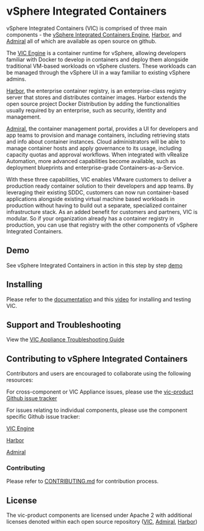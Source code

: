 # vSphere Integrated Containers

vSphere Integrated Containers (VIC) is comprised of three main components -
the [vSphere Integrated Containers Engine](https://github.com/vmware/vic), [Harbor](https://github.com/vmware/harbor), and [Admiral](https://github.com/vmware/admiral) all of which are available as open source on github.

The [VIC Engine](https://github.com/vmware/vic) is a container runtime for vSphere, allowing developers familiar with Docker to develop in containers and deploy them alongside traditional VM-based workloads on vSphere clusters. These workloads can be managed through the vSphere UI in a way familiar to existing vSphere admins.

[Harbor](https://github.com/vmware/harbor), the enterprise container registry, is an enterprise-class registry server that stores and distributes container images. Harbor extends the open source project Docker Distribution by adding the functionalities usually required by an enterprise, such as security, identity and management.

[Admiral](https://github.com/vmware/admiral), the container management portal, provides a UI for developers and app teams to provision and manage containers, including retrieving stats and info about container instances. Cloud administrators will be able to manage container hosts and apply governance to its usage, including capacity quotas and approval workflows. When integrated with vRealize Automation, more advanced capabilities become available, such as deployment blueprints and enterprise-grade Containers-as-a-Service.

With these three capabilities, VIC enables VMware customers to deliver a production ready container solution to their developers and app teams. By leveraging their existing SDDC, customers can now run container-based applications alongside existing virtual machine based workloads in production without having to build out a separate, specialized container infrastructure stack. As an added benefit for customers and partners, VIC is modular. So if your organization already has a container registry in production, you can use that registry with the other components of vSphere Integrated Containers.

## Demo
See vSphere Integrated Containers in action in this step by step [demo](https://www.youtube.com/watch?v=EyN71qe_iWs) 

## Installing
Please refer to the [documentation](https://vmware.github.io/vic-product/#documentation) and this [video](https://www.youtube.com/watch?v=7WRFhJLZHJI) for installing and testing VIC. 

## Support and Troubleshooting

View the [VIC Appliance Troubleshooting Guide](installer/SUPPORT.md)

## Contributing to vSphere Integrated Containers

Contributors and users are encouraged to collaborate using the following resources:

For cross-component or VIC Appliance issues, please use the [vic-product Github issue tracker](https://github.com/vmware/vic-product/issues)

For issues relating to individual components, please use the component specific Github issue tracker:

[VIC Engine](https://github.com/vmware/vic/issues)

[Harbor](https://github.com/vmware/harbor/issues)

[Admiral](https://github.com/vmware/admiral/issues)

### Contributing

Please refer to [CONTRIBUTING.md](CONTRIBUTING.md) for contribution process.



## License
The vic-product components are licensed under Apache 2 with additional licenses denoted within each open source repository ([VIC](https://github.com/vmware/vic/blob/master/LICENSE), [Admiral](https://github.com/vmware/admiral/blob/master/LICENSE), [Harbor](https://github.com/vmware/harbor/blob/master/LICENSE))
